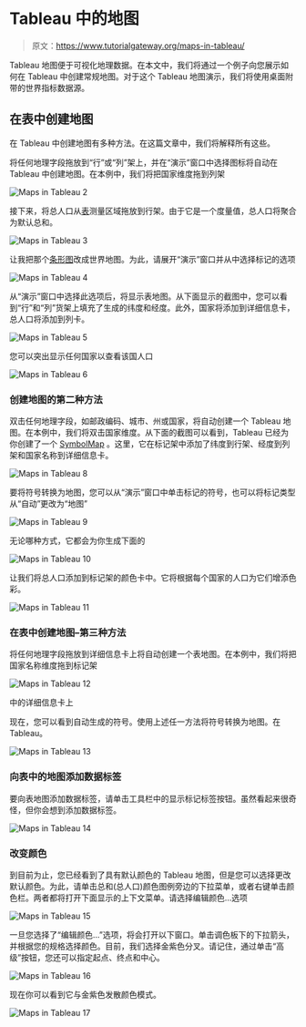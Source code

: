 # Tableau 中的地图

> 原文：<https://www.tutorialgateway.org/maps-in-tableau/>

Tableau 地图便于可视化地理数据。在本文中，我们将通过一个例子向您展示如何在 Tableau 中创建常规地图。对于这个 Tableau 地图演示，我们将使用桌面附带的世界指标数据源。

## 在表中创建地图

在 Tableau 中创建地图有多种方法。在这篇文章中，我们将解释所有这些。

将任何地理字段拖放到“行”或“列”架上，并在“演示”窗口中选择图标将自动在 Tableau 中创建地图。在本例中，我们将把国家维度拖到列架

![Maps in Tableau 2](img/4127166e48942a05f2bf98883677ab28.png)

接下来，将总人口从[表](https://www.tutorialgateway.org/tableau/)测量区域拖放到行架。由于它是一个度量值，总人口将聚合为默认总和。

![Maps in Tableau 3](img/7b5a287bbfc8b413fef4c22409922fd9.png)

让我把那个[条形图](https://www.tutorialgateway.org/bar-chart-in-tableau/)改成世界地图。为此，请展开“演示”窗口并从中选择标记的选项

![Maps in Tableau 4](img/5f2918fcfe2e4db61f489ed8a42a6a3e.png)

从“演示”窗口中选择此选项后，将显示表地图。从下面显示的截图中，您可以看到“行”和“列”货架上填充了生成的纬度和经度。此外，国家将添加到详细信息卡，总人口将添加到列卡。

![Maps in Tableau 5](img/500902b5cc798f7dd6f195ed41f8e081.png)

您可以突出显示任何国家以查看该国人口

![Maps in Tableau 6](img/10205466d23025de3dc94f9058182bae.png)

### 创建地图的第二种方法

双击任何地理字段，如邮政编码、城市、州或国家，将自动创建一个 Tableau 地图。在本例中，我们将双击国家维度。从下面的截图可以看到，Tableau 已经为你创建了一个 [SymbolMap](https://www.tutorialgateway.org/how-to-create-a-map-in-tableau/) 。这里，它在标记架中添加了纬度到行架、经度到列架和国家名称到详细信息卡。

![Maps in Tableau 8](img/8d157edc5e10c3ef6859ba58434ae7a5.png)

要将符号转换为地图，您可以从“演示”窗口中单击标记的符号，也可以将标记类型从“自动”更改为“地图”

![Maps in Tableau 9](img/efe766bc77f88891c78bad305d3c8a02.png)

无论哪种方式，它都会为你生成下面的

![Maps in Tableau 10](img/e1a57f4142c45073958a31702afe3918.png)

让我们将总人口添加到标记架的颜色卡中。它将根据每个国家的人口为它们增添色彩。

![Maps in Tableau 11](img/d95488fded60aad5ecb5239684624aa6.png)

### 在表中创建地图–第三种方法

将任何地理字段拖放到详细信息卡上将自动创建一个表地图。在本例中，我们将把国家名称维度拖到标记架

![Maps in Tableau 12](img/cd8b3625f367be7957803576c01e3a55.png)

中的详细信息卡上

现在，您可以看到自动生成的符号。使用上述任一方法将符号转换为地图。在 Tableau。

![Maps in Tableau 13](img/5cd2b37eb312361472d00017959f5cdc.png)

### 向表中的地图添加数据标签

要向表地图添加数据标签，请单击工具栏中的显示标记标签按钮。虽然看起来很奇怪，但你会想到添加数据标签。

![Maps in Tableau 14](img/7ac6d448675753d4a23ccf34ddb97204.png)

### 改变颜色

到目前为止，您已经看到了具有默认颜色的 Tableau 地图，但是您可以选择更改默认颜色。为此，请单击总和(总人口)颜色图例旁边的下拉菜单，或者右键单击颜色栏。两者都将打开下面显示的上下文菜单。请选择编辑颜色…选项

![Maps in Tableau 15](img/5d924bc501a4ff409fd54264dc6f35e5.png)

一旦您选择了“编辑颜色...”选项，将会打开以下窗口。单击调色板下的下拉箭头，并根据您的规格选择颜色。目前，我们选择金紫色分叉。请记住，通过单击“高级”按钮，您还可以指定起点、终点和中心。

![Maps in Tableau 16](img/cd066cb97c51c80e5580535649e11a4f.png)

现在你可以看到它与金紫色发散颜色模式。

![Maps in Tableau 17](img/ad668f137c6127ed0493e2a257678d51.png)